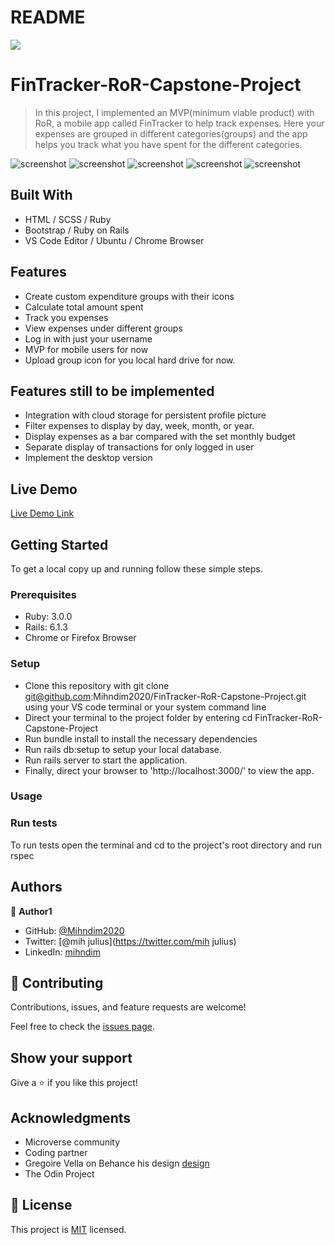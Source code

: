 # README

![](https://img.shields.io/badge/Microverse-blueviolet)

# FinTracker-RoR-Capstone-Project
> In this project, I implemented an MVP(minimum viable product) with RoR, a mobile app called FinTracker to help track expenses. Here your expenses are grouped in different categories(groups) and the app helps you track what you have spent for the different categories.

![screenshot](docs/ERD.png)
![screenshot](docs/home.png)
![screenshot](docs/groups.png)
![screenshot](docs/expenditures.png)
![screenshot](docs/signin.png)

## Built With

- HTML / SCSS / Ruby
- Bootstrap / Ruby on Rails 
- VS Code Editor / Ubuntu / Chrome Browser

## Features

- Create custom expenditure groups with their icons
- Calculate total amount spent 
- Track you expenses
- View expenses under different groups 
- Log in with just your username
- MVP for mobile users for now
- Upload group icon for you local hard drive for now. 

## Features still to be implemented

- Integration with cloud storage for persistent profile picture
- Filter expenses to display by day, week, month, or year.
- Display expenses as a bar compared with the set monthly budget
- Separate display of transactions for only logged in user 
- Implement the desktop version

## Live Demo

[Live Demo Link](https://livedemo.com)


## Getting Started

To get a local copy up and running follow these simple steps.

### Prerequisites

- Ruby: 3.0.0
- Rails: 6.1.3
- Chrome or Firefox Browser

### Setup
- Clone this repository with git clone git@github.com:Mihndim2020/FinTracker-RoR-Capstone-Project.git using your VS code terminal or your system command line
- Direct your terminal to the project folder by entering cd FinTracker-RoR-Capstone-Project
- Run bundle install to install the necessary dependencies
- Run rails db:setup to setup your local database.
- Run rails server to start the application.
- Finally, direct your browser to 'http://localhost:3000/' to view the app.

### Usage

### Run tests
To run tests open the terminal and cd to the project's root directory and run rspec

## Authors

👤 **Author1**

- GitHub: [@Mihndim2020](https://github.com/Mihndim2020)
- Twitter: [@mih julius](https://twitter.com/mih julius)
- LinkedIn: [mihndim](https://linkedin.com/in/mihndim)

## 🤝 Contributing

Contributions, issues, and feature requests are welcome!

Feel free to check the [issues page](../../issues/).

## Show your support

Give a ⭐️ if you like this project!

## Acknowledgments

- Microverse community
- Coding partner
- Gregoire Vella on Behance his design [design](https://www.behance.net/gallery/19759151/Snapscan-iOs-design-and-branding?tracking_source=) 
- The Odin Project

## 📝 License

This project is [MIT](./LICENSE) licensed.
